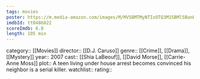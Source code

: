 ```yaml
---
tags: movies
poster: https://m.media-amazon.com/images/M/MV5BMTMyNTIxOTQ3M15BMl5BanBnXkFtZTcwMjU2NzAzMw@@._V1_SX300.jpg
imdbId: tt0486822
scoreImdb: 6.8
length: 105 min
---
```


category:: [[Movies]]
director:: [[D.J. Caruso]]
genre:: [[Crime]], [[Drama]], [[Mystery]]
year:: 2007
cast:: [[Shia LaBeouf]], [[David Morse]], [[Carrie-Anne Moss]]
plot:: A teen living under house arrest becomes convinced his neighbor is a serial killer.
watchlist::
rating::

